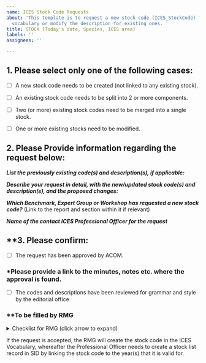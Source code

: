 ```yaml
---
name: ICES Stock Code Requests
about: 'This template is to request a new stock code (ICES_StockCode) for the ICES
  vocabulary or modify the description for existing ones. '
title: STOCK [Today's date, Species, ICES area]
labels: ''
assignees: ''

---
```


## 1. Please select **only one** of the following cases:

- [ ] A new stock code needs to be created (not linked to any existing stock).
- [ ] An existing stock code needs to be split into 2 or more components.
- [ ] Two (or more) existing stock codes need to be merged into a single stock.
- [ ] One or more existing stocks need to be modified.


## **2. Please Provide information regarding the request below:** 

__*List the previously existing code(s) and description(s), if applicable:*__

__*Describe your request in detail, with the new/updated stock code(s) and description(s), and the proposed changes:*__

__*Which Benchmark, Expert Group or Workshop has requested a new stock code?*__
(Link to the report and section within it if relevant)

__*Name of the contact ICES Professional Officer for the request*__


## **3.  Please confirm:

- [ ] The request has been approved by ACOM.
### *Please provide a link to the minutes, notes etc. where the approval is found.

- [ ]  The codes and descriptions have been reviewed for grammar and style by the editorial office


### **To be filled by RMG
<details>
<summary>Checklist for RMG (click arrow to expand)</summary>


- [ ] Request is processed by RMG
- [ ] ICES Vocabulary updated
- [ ] The requester PO has been informed

</details>

If the request is accepted, the RMG will create the stock code in the ICES Vocabulary, whereafter the Professional Officer needs to create a stock list record in SID by linking the stock code to the year(s) that it is valid for.
